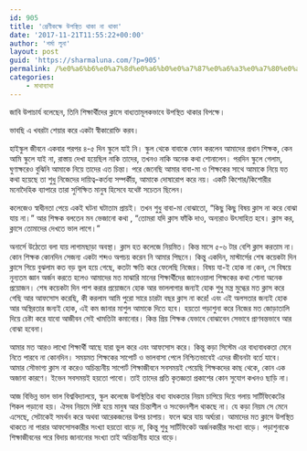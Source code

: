 ```yaml
---
id: 905
title: 'শ্রেণীকক্ষে উপস্থিত থাকা না থাকা'
date: '2017-11-21T11:55:22+00:00'
author: 'শর্মা লুনা'
layout: post
guid: 'https://sharmaluna.com/?p=905'
permalink: /%e0%a6%b6%e0%a7%8d%e0%a6%b0%e0%a7%87%e0%a6%a3%e0%a7%80%e0%a6%95%e0%a6%95%e0%a7%8d%e0%a6%b7%e0%a7%87-%e0%a6%89%e0%a6%aa%e0%a6%b8%e0%a7%8d%e0%a6%a5%e0%a6%bf%e0%a6%a4-%e0%a6%a5%e0%a6%be%e0%a6%95%e0%a6%be/
categories:
    - মাথাব্যাথা
---
```


জাবি উপাচার্য বলেছেন, তিনি শিক্ষার্থীদের ক্লাসে বাধ্যতামূলকভাবে উপস্থিত থাকার বিপক্ষে।

ভাবছি এ খবরটা শেয়ার করে একটা স্বীকারোক্তি করব।

হাইস্কুল জীবনে একবার পরপর ৪-৫ দিন স্কুলে যাই নি। স্কুল থেকে বাবাকে ফোন করলেন আমাদের প্রধান শিক্ষক, কেন আমি স্কুলে যাই না, রাস্তায় দেখা হয়েছিল নাকি তাদের, তখনও নাকি অনেক কথা শোনালেন। পরদিন স্কুলে গেলাম, ঘুণাক্ষরেও বুঝিনি আমাকে নিয়ে তাদের এত চিন্তা। পরে জেনেছি আমার বাবা-মা ও শিক্ষকের সাথে আমাকে নিয়ে যত কথা হয়েছে তা শুধু নিজেদের দায়িত্ব-কর্তব্য সম্পর্কীয়<span class="text_exposed_show">, আমাকে দোষারোপ করে নয়। একটি কিশোর/কিশোরীর মনোদৈহিক ব্যাপারে তারা সুশিক্ষিত মানুষ হিসেবে যথেষ্ট সচেতন ছিলেন।</span>

<div class="text_exposed_show">কলেজেও স্বাধীনতা পেয়ে একই ঘটনা ঘটাতাম প্রায়ই। তখন শুধু বাবা-মা বোঝাতো, “কিছু কিছু বিষয় ক্লাস না করে বোঝা যায় না।” আর শিক্ষক বলতেন মন ভেজানো কথা , “তোমরা যদি ক্লাস ফাঁকি দাও, অন্যরাও উৎসাহিত হবে। ক্লাস কর, ক্লাসে তোমাদের দেখতে ভাল লাগে।”

অনার্সে উঠেতো বলা যায় লাগামছাড়া অবস্থা। ক্লাস হত কলেজে নিয়মিত। কিন্ত মাসে ৫-৬ টার বেশি ক্লাস করতাম না। কোন শিক্ষক কোনদিন সেজন্য একটা শব্দও অপচয় করেন নি আমার পিছনে। কিন্তু একদিন, মাস্টার্সের শেষ কয়েকটা দিন ক্লাসে গিয়ে বুঝলাম কত বড় ভুল হয়ে গেছে, কতটা ক্ষতি করে ফেলেছি নিজের। বিষয় যা-ই হোক না কেন, সে বিষয়ে নূন্যতম জ্ঞান অর্জন করতে হলেও আমাদের মত মাঝারি মানের শিক্ষার্থীদের জানেওয়ালা শিক্ষকের কথা শোনা অনেক প্রয়োজন। শেষ কয়েকটা দিন পাশ করার প্রয়োজনে হোক আর ভাললাগার জন্যই হোক শুধু মন্ত্র মুগ্ধের মত ক্লাস করে গেছি আর আফসোস করেছি, কী করলাম আমি পুরো সারে চারটা বছর ক্লাস না করে! এবং এই অলসতার জন্যই হোক আর অস্থিরতার জন্যই হোক, এই কম জানার মাশুল আমাকে দিতে হবে। হয়তো পড়াশুনা করে নিজের মত জোড়াতালি দিয়ে চেষ্টা করে যাবো আজীবন সেই খামতিটা কমানোর। কিন্ত প্রিয় শিক্ষক যেভাবে বোঝাবেন সেভাবে প্রাণবন্তভাবে আর বোঝা হবেনা।

আমার মত আরও লাখো শিক্ষার্থী আছে যারা ভুল করে এবং আফসোস করে। কিন্তু কড়া সিস্টেম এর বাধ্যবাধকতা মেনে নিতে পারবে না কোনদিন। সময়মত শিক্ষকের সাপোর্ট ও ভালবাসা পেলে নিশ্চিতভাবেই এদের জীবনটা বর্তে যাবে। আমার সৌভাগ্য ক্লাস না করেও অচিন্ত্যনীয় সাপোর্ট শিক্ষাজীবনে সবসময়ই পেয়েছি শিক্ষকদের কাছ থেকে, কোন এক অজানা কারণে। ইভেন সবসময়ই হয়তো পাবো। তাই তাদের প্রতি কৃতজ্ঞতা প্রকাশের কোন সুযোগ কখনও ছাড়ি না।

আজ বিভিন্ন ভাল ভাল বিশ্ববিদ্যালয়ে, স্কুল কলেজে উপস্থিতির বাধ্য বাধকতার নিয়ম চাপিয়ে দিয়ে গলায় সার্টিফিকেটের শিকল পড়ানো হয়। ঐসব নিয়মে পিষ্ট হয়ে মানুষ আর চিন্তাশীল ও সংবেদনশীল থাকছে না। যে কড়া নিয়ম সে মেনে এসেছে, সেটাকেই সমর্থন করে অথবা আরেকজনের উপর চাপায়। ফলে ঝরে যায় অর্ঘ্যরা। আমাদের মত ক্লাসে উপস্থিত থাকতে না পারার আফসোসকারীর সংখ্যা হয়তো বাড়ে না, কিন্তু শুধু সার্টিফিকেট অর্জনকারীর সংখ্যা বাড়ে। পড়াশুনাকে শিক্ষাজীবনের পরে বিদায় জানানোর সংখ্যা তাই অচিন্ত্যনীয় হারে বাড়ে।

</div>